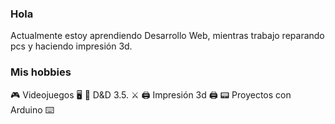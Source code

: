 ### Hola

Actualmente estoy aprendiendo Desarrollo Web, mientras trabajo reparando pcs y haciendo impresión 3d.

### Mis hobbies

:video_game: Videojuegos :desktop_computer:
:game_die: D&D 3.5. :crossed_swords:
:printer: Impresión 3d :printer:
:pager: Proyectos con Arduino :keyboard:


<!--




- 🔭 I’m currently working on ...
- 🌱 I’m currently learning ...
- 👯 I’m looking to collaborate on ...
- 🤔 I’m looking for help with ...
- 💬 Ask me about ...
- 📫 How to reach me: ...
- 😄 Pronouns: ...
- ⚡ Fun fact: ...
-->
